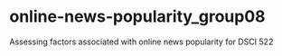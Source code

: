 # online-news-popularity_group08
Assessing factors associated with online news popularity for DSCI 522 
